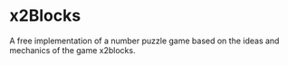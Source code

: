 # x2Blocks
A free implementation of a number puzzle game based on the ideas and mechanics of the game x2blocks.
